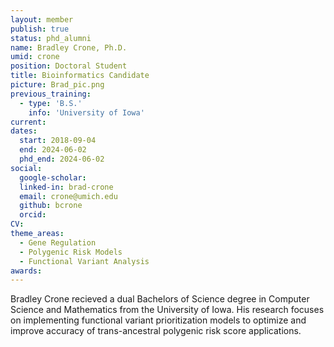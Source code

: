 ```yaml
---
layout: member
publish: true
status: phd_alumni
name: Bradley Crone, Ph.D.
umid: crone
position: Doctoral Student
title: Bioinformatics Candidate 
picture: Brad_pic.png
previous_training:
  - type: 'B.S.'
    info: 'University of Iowa'
current:
dates:
  start: 2018-09-04
  end: 2024-06-02
  phd_end: 2024-06-02
social: 
  google-scholar: 
  linked-in: brad-crone 
  email: crone@umich.edu
  github: bcrone
  orcid:
CV: 
theme_areas:
  - Gene Regulation
  - Polygenic Risk Models
  - Functional Variant Analysis
awards:
---
```


Bradley Crone recieved a dual Bachelors of Science degree in Computer Science and Mathematics from the University of Iowa. His research focuses on implementing functional variant prioritization models to optimize and improve accuracy of trans-ancestral polygenic risk score applications.
